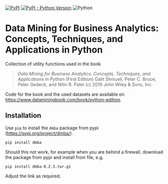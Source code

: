 [![PyPI](https://badge.fury.io/py/dmba.svg)](https://pypi.org/project/dmba/)
[![PyPI - Python Version](https://img.shields.io/pypi/pyversions/dmba)](https://pypi.org/project/dmba/)
![Python](https://github.com/gedeck/dmba/actions/workflows/build.yml/badge.svg)

# Data Mining for Business Analytics: Concepts, Techniques, and  Applications in Python

Collection of utility functions used in the book

> _Data Mining for Business Analytics: Concepts, Techniques, and Applications in Python_ (First Edition) 
> Galit Shmueli, Peter C. Bruce, Peter Gedeck, and Nitin R. Patel
> (c) 2019 John Wiley & Sons, Inc. 

Code for the book and the used datasets are available on https://www.dataminingbook.com/book/python-edition.


## Installation
Use `pip` to install the `dmba` package from pypi (https://pypi.org/project/dmba/).
```
pip install dmba
```
Should this not work, for example when you are behind a firewall, download the package from pypi and install from file, e.g.
```
pip install dmba-0.2.3.tar.gz 
```
Adjust the link as required.

